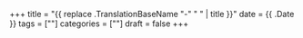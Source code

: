 +++ title = "{{ replace .TranslationBaseName "-" " " | title }}" date = {{ .Date }} tags = [""] categories = [""] draft = false +++